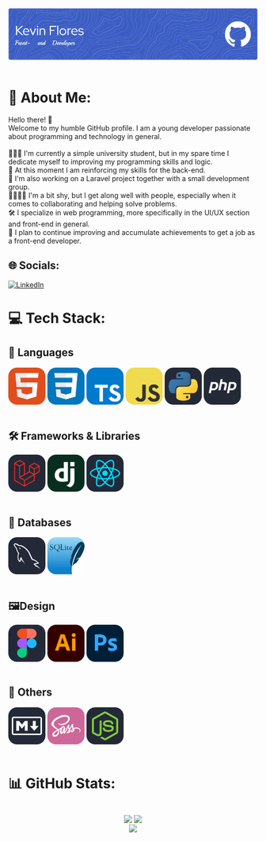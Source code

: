 <center><img src="github-header-image.png"/></center>

<br>

# 💫 About Me:
Hello there! 👋<br>Welcome to my humble GitHub profile. I am a young developer passionate about programming and technology in general.<br><br>🧑🏽‍💻 I'm currently a simple university student, but in my spare time I dedicate myself to improving my programming skills and logic.<br>🌱 At this moment I am reinforcing my skills for the back-end.<br>💼 I'm also working on a Laravel project together with a small development group.<br>🫱🏼‍🫲🏼 I'm a bit shy, but I get along well with people, especially when it comes to collaborating and helping solve problems.<br>🛠️ I specialize in web programming, more specifically in the UI/UX section and front-end in general.<br>🎯 I plan to continue improving and accumulate achievements to get a job as a front-end developer.

## 🌐 Socials:

[![LinkedIn](https://img.icons8.com/fluency/48/linkedin.png)](https://www.linkedin.com/in/kevin-brian-f-091775265/)

# 💻 Tech Stack:

## 📝 Languages
<div>
    <img src="https://raw.githubusercontent.com/tandpfun/skill-icons/59059d9d1a2c092696dc66e00931cc1181a4ce1f/icons/HTML.svg" height="75px"/>
    <img src="https://raw.githubusercontent.com/tandpfun/skill-icons/59059d9d1a2c092696dc66e00931cc1181a4ce1f/icons/CSS.svg" height="75px"/>
    <img src="https://raw.githubusercontent.com/tandpfun/skill-icons/59059d9d1a2c092696dc66e00931cc1181a4ce1f/icons/TypeScript.svg" height="75px"/>
    <img src="https://raw.githubusercontent.com/tandpfun/skill-icons/59059d9d1a2c092696dc66e00931cc1181a4ce1f/icons/JavaScript.svg" height="75px"/>
    <img src="https://raw.githubusercontent.com/tandpfun/skill-icons/59059d9d1a2c092696dc66e00931cc1181a4ce1f/icons/Python-Dark.svg" height="75px"/>
    <img src="https://raw.githubusercontent.com/tandpfun/skill-icons/59059d9d1a2c092696dc66e00931cc1181a4ce1f/icons/PHP-Dark.svg" height="75px"/>
</div>

<br>

## 🛠️ Frameworks & Libraries
<div>
    <img src="https://raw.githubusercontent.com/tandpfun/skill-icons/59059d9d1a2c092696dc66e00931cc1181a4ce1f/icons/Laravel-Dark.svg" height="75px"/>
    <img src="https://raw.githubusercontent.com/tandpfun/skill-icons/59059d9d1a2c092696dc66e00931cc1181a4ce1f/icons/Django.svg" height="75px"/>
    <img src="https://raw.githubusercontent.com/tandpfun/skill-icons/59059d9d1a2c092696dc66e00931cc1181a4ce1f/icons/React-Dark.svg" height="75px"/>
</div>

<br>

## 💾 Databases
<div>
    <img src="https://raw.githubusercontent.com/tandpfun/skill-icons/59059d9d1a2c092696dc66e00931cc1181a4ce1f/icons/MySQL-Dark.svg" height="75px"/>
    <img src="https://raw.githubusercontent.com/tandpfun/skill-icons/59059d9d1a2c092696dc66e00931cc1181a4ce1f/icons/SQLite.svg" height="75px"/>
</div>

<br>

## 🖼️Design
<div>
    <img src="https://raw.githubusercontent.com/tandpfun/skill-icons/59059d9d1a2c092696dc66e00931cc1181a4ce1f/icons/Figma-Dark.svg" height="75px"/>
    <img src="https://raw.githubusercontent.com/tandpfun/skill-icons/59059d9d1a2c092696dc66e00931cc1181a4ce1f/icons/Illustrator.svg" height="75px"/>
    <img src="https://raw.githubusercontent.com/tandpfun/skill-icons/59059d9d1a2c092696dc66e00931cc1181a4ce1f/icons/Photoshop.svg" height="75px"/>
</div>

<br>

## 📃 Others
<div>
    <img src="https://raw.githubusercontent.com/tandpfun/skill-icons/59059d9d1a2c092696dc66e00931cc1181a4ce1f/icons/Markdown-Dark.svg" height="75px"/>
    <img src="https://raw.githubusercontent.com/tandpfun/skill-icons/59059d9d1a2c092696dc66e00931cc1181a4ce1f/icons/Sass.svg" height="75px"/>
    <img src="https://raw.githubusercontent.com/tandpfun/skill-icons/59059d9d1a2c092696dc66e00931cc1181a4ce1f/icons/NodeJS-Dark.svg" height="75px"/>
</div>

<br>

# 📊 GitHub Stats:

<br>

<center>
    <picture>
        <source 
            srcset="https://github-readme-stats.vercel.app/api?username=KevinFlores26&theme=dark&hide_border=true&include_all_commits=true&count_private=false&rank_icon=github&show_icons=true&card_width=330px" 
            media="(prefers-color-scheme: dark)"
        />
        <source 
            srcset="https://github-readme-stats.vercel.app/api?username=KevinFlores26&hide_border=true&include_all_commits=true&count_private=false&rank_icon=github&show_icons=true&card_width=330px" 
            media="(prefers-color-scheme: light), (prefers-color-scheme: no-preference)"
        />
        <img src="https://github-readme-stats.vercel.app/api?username=KevinFlores26&hide_border=true&include_all_commits=true&count_private=false&rank_icon=github&show_icons=true&card_width=330px">
    </picture>
    <picture>
        <source 
            srcset="https://github-readme-streak-stats.herokuapp.com/?user=KevinFlores26&theme=dark&hide_border=true" 
            media="(prefers-color-scheme: dark)"
        />
        <source 
            srcset="https://github-readme-streak-stats.herokuapp.com/?user=KevinFlores26&hide_border=true" 
            media="(prefers-color-scheme: light), (prefers-color-scheme: no-preference)"
        />
        <img src="https://github-readme-streak-stats.herokuapp.com/?user=KevinFlores26&hide_border=true">
    </picture><br>
    <picture>
        <source 
            srcset="https://github-readme-stats.vercel.app/api/top-langs/?username=KevinFlores26&theme=dark&hide_border=true&include_all_commits=true&count_private=false&layout=normal&bg_color=00000000" 
            media="(prefers-color-scheme: dark)"
        />
        <source 
            srcset="https://github-readme-stats.vercel.app/api/top-langs/?username=KevinFlores26&hide_border=true&include_all_commits=true&count_private=false&layout=donut-vertical&bg_color=00000000" 
            media="(prefers-color-scheme: light), (prefers-color-scheme: no-preference)"
        />
        <img src="https://github-readme-stats.vercel.app/api/top-langs/?username=KevinFlores26&theme=dark&hide_border=true&include_all_commits=true&count_private=false&layout=donut-vertical&bg_color=00000000">
    </picture>
</center>

<!--
    <a  href="https://icons8.com/icon/xuvGCOXi8Wyg/linkedin">LinkedIn</a> icon by <a href="https://icons8.com">Icons8</a>
-->

